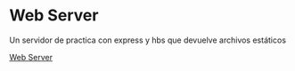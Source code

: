 # Web Server 
Un servidor de practica con express y hbs que devuelve archivos estáticos

[Web Server](https://web-server-practice-node.herokuapp.com/)